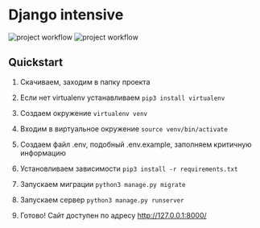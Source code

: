 # Django intensive
![project workflow](https://github.com/visill/group_project/actions/workflows/flake8.yml/badge.svg)
![project workflow](https://github.com/visill/group_project/actions/workflows/django.yml/badge.svg)
## Quickstart
1. Скачиваем, заходим в папку проекта

2. Если нет virtualenv устанавливаем
`pip3 install virtualenv`
3. Создаем окружение
`virtualenv venv`   
4. Входим в виртуальное окружение
`source venv/bin/activate`   
5. Создаем файл .env, подобный .env.example, заполняем критичную информацию
6. Установливаем зависимости
`pip3 install -r requirements.txt`
7. Запускаем миграции
`python3 manage.py migrate`
8. Запускаем сервер
`python3 manage.py runserver`
9. Готово! Сайт доступен по адресу http://127.0.0.1:8000/
